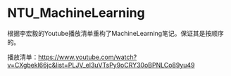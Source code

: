 # NTU_MachineLearning

根据李宏毅的Youtube播放清单重构了MachineLearning笔记。保证其是按顺序的。

播放清单：https://www.youtube.com/watch?v=CXgbekl66jc&list=PLJV_el3uVTsPy9oCRY30oBPNLCo89yu49

